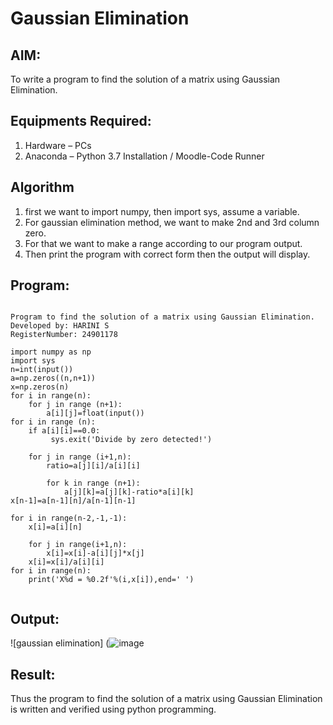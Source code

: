 # Gaussian Elimination

## AIM:
To write a program to find the solution of a matrix using Gaussian Elimination.

## Equipments Required:
1. Hardware – PCs
2. Anaconda – Python 3.7 Installation / Moodle-Code Runner

## Algorithm
1. first we want to import numpy, then import sys, assume a variable.
2. For gaussian elimination method, we want to make 2nd and 3rd column zero.
3. For that we want to make a range according to our program output.
4. Then print the program with correct form then the output will display.

## Program:
```

Program to find the solution of a matrix using Gaussian Elimination.
Developed by: HARINI S
RegisterNumber: 24901178

import numpy as np
import sys 
n=int(input())
a=np.zeros((n,n+1))
x=np.zeros(n)
for i in range(n):
    for j in range (n+1):
        a[i][j]=float(input())
for i in range (n):
    if a[i][i]==0.0:
         sys.exit('Divide by zero detected!')

    for j in range (i+1,n):
        ratio=a[j][i]/a[i][i]

        for k in range (n+1):
            a[j][k]=a[j][k]-ratio*a[i][k]
x[n-1]=a[n-1][n]/a[n-1][n-1]

for i in range(n-2,-1,-1):
    x[i]=a[i][n]

    for j in range(i+1,n):
        x[i]=x[i]-a[i][j]*x[j]
    x[i]=x[i]/a[i][i]
for i in range(n):
    print('X%d = %0.2f'%(i,x[i]),end=' ')


```

## Output:
![gaussian elimination]
(![image](https://github.com/user-attachments/assets/8f3d83d7-2b23-4c1c-a161-b5c7efb6b432)



## Result:
Thus the program to find the solution of a matrix using Gaussian Elimination is written and verified using python programming.

